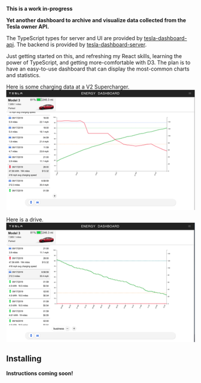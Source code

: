 __This is a work in-progress__

**Yet another dashboard to archive and visualize data collected from the Tesla owner API.** 


The TypeScript types for server and UI are provided by [tesla-dashboard-api](https://github.com/jchull/tesla-dashboard-api).
The backend is provided by [tesla-dashboard-server](https://github.com/jchull/tesla-dashboard-server).

Just getting started on this, and refreshing my React skills, learning the power of TypeScript, 
and getting more-comfortable with D3. The plan is to have an easy-to-use 
dashboard that can display the most-common charts and statistics.  

Here is some charging data at a V2 Supercharger. 
![charging](./images/Charging.png)

Here is a drive.
![driving](./images/Driving.png)

## Installing

__Instructions coming soon!__

